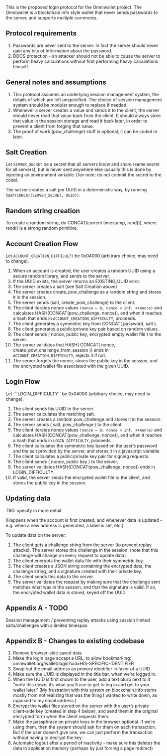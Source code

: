 This is the proposed login protocol for the Omniwallet project. The Omniwallet is a blockchain.info style wallet that never sends passwords to the server, and supports multiple currencies.

## Protocol requirements

1. Passwords are never sent to the server. In fact the server should never gain any bits of information about the password.
2. DDOS protection - an attacker should not be able to cause the server to perform heavy calculations without first performing heavy calculations himself.

## General notes and assumptions

1. This protocol assumes an underlying session management system, the details of which are left unspecified. The choice of session management system should be modular enough to replace if needed.
2. Whenever a server creates a value and sends it to the client, the server should never read that value back from the client. It should always store that value in the session storage and read it back later, in order to prevent a client from forging that value.
3. The proof of work (pow_challenge) stuff is optional, it can be coded in later.

## Salt Creation ##
Let ``SERVER_SECRET`` be a secret that all servers know and share (same secret for all servers), but is never sent anywhere else (usually this is done by injecting an environment variable. Dev note: do not commit the secret to the code).

The server creates a salt per UUID in a deterministic way, by running ``hash(CONCAT(SERVER_SECRET, UUID))``.

## Random string creation ##
To create a random string, do CONCAT(current timestamp, rand()), where rand() is a strong random primitive.

## Account Creation Flow
Let ``ACCOUNT_CREATION_DIFFICULTY`` be 0x04000 (arbitrary choice, may need to change). 

1. When an account is created, the user creates a random UUID using a secure random library, and sends to the server.
2. If the UUID exists, the server returns an EXISTING_UUID error.
3. The server creates a salt (see Salt Creation above)
4. The server creates create_pow_challenge as a random string and stores it in the session.
5. The server sends (salt, create_pow_challenge) to the client.
6. The client iterates nonce values ``(nonce ← 0; nonce < inf; ++nonce)`` and calculates HASH(CONCAT(pow_challenge, nonce)), and when it reaches a hash that ends in ``ACCOUNT_CREATION_DIFFICULTY``, proceeds.
7. The client generates a symmetric key from CONCAT( password, salt ).
8. The client generates a public/private key pair based on random values.
9. The client sends ( nonce, public key, encrypted empty wallet file ) to the server.
10. The server validates that HASH( CONCAT( nonce, create_pow_challenge_from_session )) ends in ``ACCOUNT_CREATION_DIFFICULTY``, rejects it if not.
11. The server forgets the nonce, stores the public key in the session, and the encrypted wallet file associated with the given UUID.

## Login Flow

Let ```LOGIN_DIFFICULTY`` be 0x04000 (arbitrary choice, may need to change).

1. The client sends his UUID to the server.
2. The server calculates the matching salt.
3. The server creates a random pow_challenge and stores it in the session.
4. The server sends ( salt, pow_challenge ) to the client.
5. The client iterates nonce values ``(nonce ← 0; nonce < inf; ++nonce)`` and calculates HASH(CONCAT(pow_challenge, nonce)), and when it reaches a hash that ends in ``LOGIN_DIFFICULTY``, proceeds.
6. The client calculates the symmetric key based on the user’s password and the salt provided by the server, and stores it in a javascript variable.
7. The client calculates a public/private key pair for signing requests.
8. The client sends ( nonce, public key ) to the server.
8. The server validates HASH(CONCAT(pow_challenge, nonce)) ends in LOGIN_DIFFICULTY.
9. If valid, the server sends the encrypted wallet file to the client, and stores the public key in the session.

## Updating data

TBD: specify in more detail.

(Happens when the account is first created, and whenever data is updated - e.g. when a new address is generated, a label is set, etc.)

To update data on the server:
1. The client gets a challenge string from the server (to prevent replay attacks).  The server stores this challenge in the session.  (note that this challenge will change on every request to update data)
2. The client encrypts the wallet data file with their symmetric key.
3. The client creates a JSON string containing the encrypted data, the challenge string, and a signature created with their private key.
4. The client sends this data to the server.
5. The server validates the request by making sure that the challenge sent matches what was in the session, and that the signature is valid.  If so, the encrypted wallet data is stored, keyed off the UUID.

## Appendix A - TODO

Session management / preventing replay attacks using session limited salts/challenges with a limited timespan.

## Appendix B - Changes to existing codebase

1. Remove browser-side saved data
2. Make the login page accept a URL, to allow bookmarking:
	omniwallet.org/wallet/login?uid=HIS-SPECIFIC-IDENTIFIER 
3. Swap out the email address as primary identifier in favor of a UUID
4. Make sure the UUID is displayed in the title bar, when we’re logged in.
5. When the UUID is first shown to the user, add a text blurb next to it “write this down, it’s what you’ll use to get to log in and get to your wallet later.”  (My frustration with this system on blockchain.info stems mostly from not realizing that was the thing I wanted to write down, as opposed to my email address.)
6. Encrypt the wallet files stored on the server with the user’s private client-side key (created in step 4 below), and send them in the original encrypted form when the client requests them.
7. Make the passphrase on private keys in the browser optional.  If we’re using them, then the system should ask for them on each transaction.  But if the user doesn’t give one, we can just perform the transaction without having to decrypt the key.
8. Automatic logout after a period of inactivity - make sure this deletes the data in application memory (perhaps by just forcing a page redirect)
